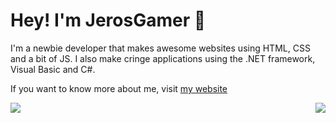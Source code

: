 # Hey! I'm JerosGamer 👋
<!--<img src="https://ascript89.github.io/assets/kris-pfp.png" align="right" height="150px" />-->
I'm a newbie developer that makes awesome
websites using HTML, CSS and a bit of JS.
I also make cringe applications using the
.NET framework, Visual Basic and C#.

If you want to know more about me, visit
[my website](https://ascript89.github.io)

<p style="margin:0;"><img align="left" src="https://github-readme-stats.vercel.app/api?username=ascript89&theme=dracula&show_icons=true&count_private=true" /></p>
<img align="right" src="https://github-readme-stats.vercel.app/api/top-langs/?username=ascript89&theme=dracula" />
